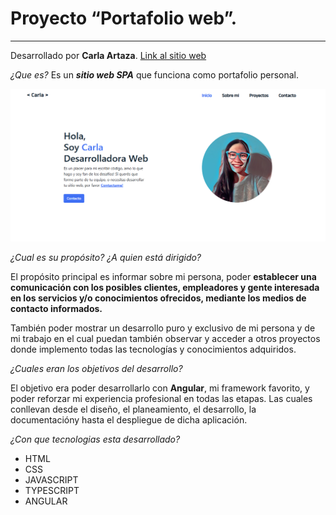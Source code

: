 # Proyecto “Portafolio web”.

***

Desarrollado por **Carla Artaza**. [Link al sitio web](https://cartaza-dev.github.io/portfolio/)

*¿Que es?* Es un ***sitio web SPA*** que funciona como portafolio personal.

  ![Imagen del sitio](/assets/imagen_portafolio.png)


*¿Cual es su propósito? ¿A quien está dirigido?*

El propósito principal es informar sobre mi persona, poder **establecer una comunicación con los posibles clientes, empleadores y gente interesada en los servicios y/o conocimientos ofrecidos, mediante los medios de contacto informados.**

También poder mostrar un desarrollo puro y exclusivo de mi persona y de mi trabajo en el cual puedan también observar y acceder a otros proyectos donde implemento todas las tecnologías y conocimientos adquiridos.


*¿Cuales eran los objetivos del desarrollo?*

El objetivo era poder desarrollarlo con **Angular**, mi framework favorito, y poder reforzar mi experiencia profesional en todas las etapas. Las cuales conllevan desde el diseño, el planeamiento, el desarrollo, la documentacióny hasta el despliegue de dicha aplicación.


*¿Con que tecnologias esta desarrollado?*

- HTML
- CSS
- JAVASCRIPT
- TYPESCRIPT
- ANGULAR

